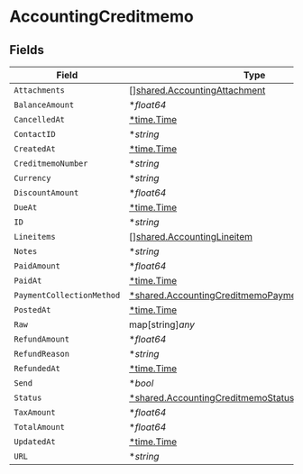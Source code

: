 # AccountingCreditmemo


## Fields

| Field                                                                                                                            | Type                                                                                                                             | Required                                                                                                                         | Description                                                                                                                      |
| -------------------------------------------------------------------------------------------------------------------------------- | -------------------------------------------------------------------------------------------------------------------------------- | -------------------------------------------------------------------------------------------------------------------------------- | -------------------------------------------------------------------------------------------------------------------------------- |
| `Attachments`                                                                                                                    | [][shared.AccountingAttachment](../../../pkg/models/shared/accountingattachment.md)                                              | :heavy_minus_sign:                                                                                                               | N/A                                                                                                                              |
| `BalanceAmount`                                                                                                                  | **float64*                                                                                                                       | :heavy_minus_sign:                                                                                                               | N/A                                                                                                                              |
| `CancelledAt`                                                                                                                    | [*time.Time](https://pkg.go.dev/time#Time)                                                                                       | :heavy_minus_sign:                                                                                                               | N/A                                                                                                                              |
| `ContactID`                                                                                                                      | **string*                                                                                                                        | :heavy_minus_sign:                                                                                                               | N/A                                                                                                                              |
| `CreatedAt`                                                                                                                      | [*time.Time](https://pkg.go.dev/time#Time)                                                                                       | :heavy_minus_sign:                                                                                                               | N/A                                                                                                                              |
| `CreditmemoNumber`                                                                                                               | **string*                                                                                                                        | :heavy_minus_sign:                                                                                                               | N/A                                                                                                                              |
| `Currency`                                                                                                                       | **string*                                                                                                                        | :heavy_minus_sign:                                                                                                               | N/A                                                                                                                              |
| `DiscountAmount`                                                                                                                 | **float64*                                                                                                                       | :heavy_minus_sign:                                                                                                               | N/A                                                                                                                              |
| `DueAt`                                                                                                                          | [*time.Time](https://pkg.go.dev/time#Time)                                                                                       | :heavy_minus_sign:                                                                                                               | N/A                                                                                                                              |
| `ID`                                                                                                                             | **string*                                                                                                                        | :heavy_minus_sign:                                                                                                               | N/A                                                                                                                              |
| `Lineitems`                                                                                                                      | [][shared.AccountingLineitem](../../../pkg/models/shared/accountinglineitem.md)                                                  | :heavy_minus_sign:                                                                                                               | N/A                                                                                                                              |
| `Notes`                                                                                                                          | **string*                                                                                                                        | :heavy_minus_sign:                                                                                                               | N/A                                                                                                                              |
| `PaidAmount`                                                                                                                     | **float64*                                                                                                                       | :heavy_minus_sign:                                                                                                               | N/A                                                                                                                              |
| `PaidAt`                                                                                                                         | [*time.Time](https://pkg.go.dev/time#Time)                                                                                       | :heavy_minus_sign:                                                                                                               | N/A                                                                                                                              |
| `PaymentCollectionMethod`                                                                                                        | [*shared.AccountingCreditmemoPaymentCollectionMethod](../../../pkg/models/shared/accountingcreditmemopaymentcollectionmethod.md) | :heavy_minus_sign:                                                                                                               | N/A                                                                                                                              |
| `PostedAt`                                                                                                                       | [*time.Time](https://pkg.go.dev/time#Time)                                                                                       | :heavy_minus_sign:                                                                                                               | N/A                                                                                                                              |
| `Raw`                                                                                                                            | map[string]*any*                                                                                                                 | :heavy_minus_sign:                                                                                                               | N/A                                                                                                                              |
| `RefundAmount`                                                                                                                   | **float64*                                                                                                                       | :heavy_minus_sign:                                                                                                               | N/A                                                                                                                              |
| `RefundReason`                                                                                                                   | **string*                                                                                                                        | :heavy_minus_sign:                                                                                                               | N/A                                                                                                                              |
| `RefundedAt`                                                                                                                     | [*time.Time](https://pkg.go.dev/time#Time)                                                                                       | :heavy_minus_sign:                                                                                                               | N/A                                                                                                                              |
| `Send`                                                                                                                           | **bool*                                                                                                                          | :heavy_minus_sign:                                                                                                               | N/A                                                                                                                              |
| `Status`                                                                                                                         | [*shared.AccountingCreditmemoStatus](../../../pkg/models/shared/accountingcreditmemostatus.md)                                   | :heavy_minus_sign:                                                                                                               | N/A                                                                                                                              |
| `TaxAmount`                                                                                                                      | **float64*                                                                                                                       | :heavy_minus_sign:                                                                                                               | N/A                                                                                                                              |
| `TotalAmount`                                                                                                                    | **float64*                                                                                                                       | :heavy_minus_sign:                                                                                                               | N/A                                                                                                                              |
| `UpdatedAt`                                                                                                                      | [*time.Time](https://pkg.go.dev/time#Time)                                                                                       | :heavy_minus_sign:                                                                                                               | N/A                                                                                                                              |
| `URL`                                                                                                                            | **string*                                                                                                                        | :heavy_minus_sign:                                                                                                               | N/A                                                                                                                              |